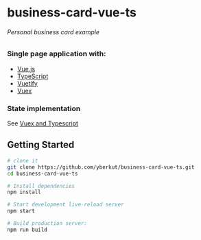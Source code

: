 # business-card-vue-ts

###### Personal business card example 

### Single page application with:
- [Vue.js](https://vuejs.org/)
- [TypeScript](https://www.typescriptlang.org/)
- [Vuetify](https://vuetifyjs.com)
- [Vuex](https://vuex.vuejs.org)

### State implementation
See [Vuex and Typescript](https://codeburst.io/vuex-and-typescript-3427ba78cfa8)

## Getting Started
```sh
# clone it
git clone https://github.com/yberkut/business-card-vue-ts.git
cd business-card-vue-ts

# Install dependencies
npm install

# Start development live-reload server
npm start

# Build production server:
npm run build
```
